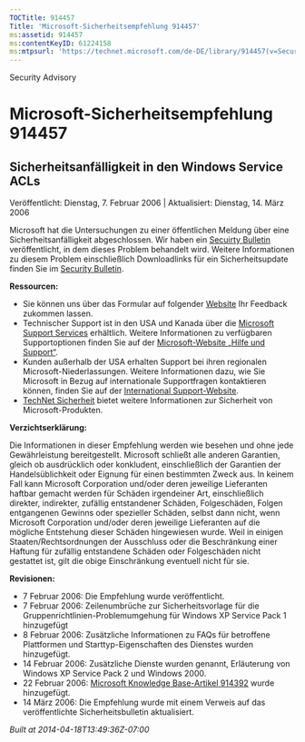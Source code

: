 ```yaml
---
TOCTitle: 914457
Title: 'Microsoft-Sicherheitsempfehlung 914457'
ms:assetid: 914457
ms:contentKeyID: 61224158
ms:mtpsurl: 'https://technet.microsoft.com/de-DE/library/914457(v=Security.10)'
---
```


Security Advisory

Microsoft-Sicherheitsempfehlung 914457
======================================

Sicherheitsanfälligkeit in den Windows Service ACLs
---------------------------------------------------

Veröffentlicht: Dienstag, 7. Februar 2006 | Aktualisiert: Dienstag, 14. März 2006

Microsoft hat die Untersuchungen zu einer öffentlichen Meldung über eine Sicherheitsanfälligkeit abgeschlossen. Wir haben ein [Secuirty Bulletin](http://www.microsoft.com/germany/technet/sicherheit/bulletins/ms06-011.mspx) veröffentlicht, in dem dieses Problem behandelt wird. Weitere Informationen zu diesem Problem einschließlich Downloadlinks für ein Sicherheitsupdate finden Sie im [Security Bulletin](http://www.microsoft.com/germany/technet/sicherheit/bulletins/ms06-011.mspx).

**Ressourcen:**

-   Sie können uns über das Formular auf folgender [Website](https://support.microsoft.com/common/survey.aspx?scid=sw;en;1257&amp;showpage=1&amp;ws=technet&amp;sd=tech) Ihr Feedback zukommen lassen.
-   Technischer Support ist in den USA und Kanada über die [Microsoft Support Services](http://go.microsoft.com/fwlink/?linkid=21131) erhältlich. Weitere Informationen zu verfügbaren Supportoptionen finden Sie auf der [Microsoft-Website „Hilfe und Support“](http://support.microsoft.com/).
-   Kunden außerhalb der USA erhalten Support bei ihren regionalen Microsoft-Niederlassungen. Weitere Informationen dazu, wie Sie Microsoft in Bezug auf internationale Supportfragen kontaktieren können, finden Sie auf der [International Support-Website](http://go.microsoft.com/fwlink/?linkid=21155).
-   [TechNet Sicherheit](http://www.microsoft.com/germany/technet/sicherheit/default.mspx) bietet weitere Informationen zur Sicherheit von Microsoft-Produkten.

**Verzichtserklärung:**

Die Informationen in dieser Empfehlung werden wie besehen und ohne jede Gewährleistung bereitgestellt. Microsoft schließt alle anderen Garantien, gleich ob ausdrücklich oder konkludent, einschließlich der Garantien der Handelsüblichkeit oder Eignung für einen bestimmten Zweck aus. In keinem Fall kann Microsoft Corporation und/oder deren jeweilige Lieferanten haftbar gemacht werden für Schäden irgendeiner Art, einschließlich direkter, indirekter, zufällig entstandener Schäden, Folgeschäden, Folgen entgangenen Gewinns oder spezieller Schäden, selbst dann nicht, wenn Microsoft Corporation und/oder deren jeweilige Lieferanten auf die mögliche Entstehung dieser Schäden hingewiesen wurde. Weil in einigen Staaten/Rechtsordnungen der Ausschluss oder die Beschränkung einer Haftung für zufällig entstandene Schäden oder Folgeschäden nicht gestattet ist, gilt die obige Einschränkung eventuell nicht für sie.

**Revisionen:**

-   7 Februar 2006: Die Empfehlung wurde veröffentlicht.
-   7 Februar 2006: Zeilenumbrüche zur Sicherheitsvorlage für die Gruppenrichtlinien-Problemumgehung für Windows XP Service Pack 1 hinzugefügt
-   8 Februar 2006: Zusätzliche Informationen zu FAQs für betroffene Plattformen und Starttyp-Eigenschaften des Dienstes wurden hinzugefügt.
-   14 Februar 2006: Zusätzliche Dienste wurden genannt, Erläuterung von Windows XP Service Pack 2 und Windows 2000.
-   22 Februar 2006: [Microsoft Knowledge Base-Artikel 914392](http://support.microsoft.com/kb/914392) wurde hinzugefügt.
-   14 März 2006: Die Empfehlung wurde mit einem Verweis auf das veröffentlichte Sicherheitsbulletin aktualisiert.

*Built at 2014-04-18T13:49:36Z-07:00*
